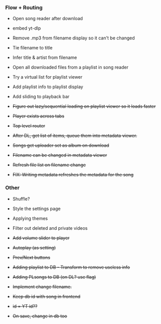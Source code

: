 ### Flow + Routing

- Open song reader after download
- embed yt-dlp
- Remove .mp3 from filename display so it can't be changed
- Tie filename to title
- Infer title & artist from filename
- Open all downloaded files from a playlist in song reader
- Try a virtual list for playlist viewer
- Add playlist info to playlist display
- Add sliding to playback bar

- ~~Figure out lazy/sequential loading on playlist viewer so it loads faster~~
- ~~Player exists across tabs~~
- ~~Top level router~~
- ~~After DL, get list of items, queue them into metadata viewer.~~
- ~~Songs get uploader set as album on download~~
- ~~Filename can be changed in metadata viewer~~
- ~~Refresh file list on filename change~~
- ~~FIX: Writing metadata refreshes the metadata for the song~~

### Other

- Shuffle?
- Style the settings page
- Applying themes
- Filter out deleted and private videos

- ~~Add volume slider to player~~
- ~~Autoplay (as setting)~~
- ~~Prev/Next buttons~~
- ~~Adding playlist to DB - Transform to remove useless info~~
- ~~Adding PLsongs to DB (on DL? use flag)~~
- ~~Implement change filename.~~
- ~~Keep db id with song in frontend~~
- ~~id = YT id??~~
- ~~On save, change in db too~~
